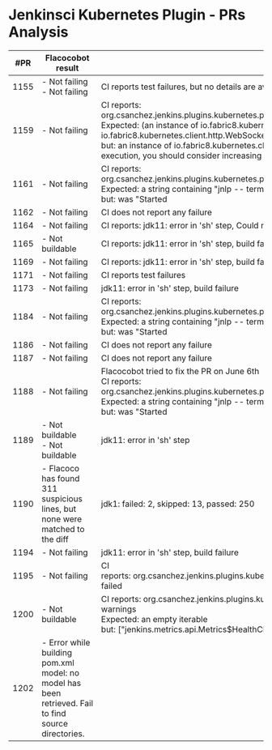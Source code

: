 # Jenkinsci Kubernetes Plugin - PRs Analysis

| #PR  | Flacocobot result                                                                                   | Extra Information                                                                                                                                                                                                                                                                                                                                                                                                                                                                                                                                                     | Categorization                        |
| ---- | --------------------------------------------------------------------------------------------------- | --------------------------------------------------------------------------------------------------------------------------------------------------------------------------------------------------------------------------------------------------------------------------------------------------------------------------------------------------------------------------------------------------------------------------------------------------------------------------------------------------------------------------------------------------------------------- | ------------------------------------- |
| 1155 | - Not failing<br/>- Not failing                                                                     | CI reports test failures, but no details are available                                                                                                                                                                                                                                                                                                                                                                                                                                                                                                                | FLACOCOBOT_BUILD_REPRODUCTION_ERROR   |
| 1159 | - Not failing                                                                                       | CI reports:<br/>org.csanchez.jenkins.plugins.kubernetes.pipeline.ContainerExecDecoratorTest.testContainerDoesNotExist<br/>Expected: (an instance of io.fabric8.kubernetes.client.KubernetesClientException and exception with cause is an instance of io.fabric8.kubernetes.client.http.WebSocketHandshakeException)<br/>     but: an instance of io.fabric8.kubernetes.client.KubernetesClientException <java.io.IOException: Unable to perform kubernetes execution, you should consider increasing the Max connections to Kubernetes API> is a java.io.IOException | OUT_OF_SCOPE_CI_FAILURE               |
| 1161 | - Not failing                                                                                       | CI reports:<br/>org.csanchez.jenkins.plugins.kubernetes.pipeline.KubernetesPipelineTest.errorPod<br/>Expected: a string containing "jnlp -- terminated (1)"<br/>     but: was "Started                                                                                                                                                                                                                                                                                                                                                                                | OUT_OF_SCOPE_CI_FAILURE               |
| 1162 | - Not failing                                                                                       | CI does not report any failure                                                                                                                                                                                                                                                                                                                                                                                                                                                                                                                                        | PR_NOT_FAILED                         |
| 1164 | - Not failing                                                                                       | CI reports: jdk11: error in 'sh' step, Could not connect to jnlp-maven-11-hbn27 to send interrupt signal to process                                                                                                                                                                                                                                                                                                                                                                                                                                                   | OUT_OF_SCOPE_CI_FAILURE               |
| 1165 | - Not buildable                                                                                     | CI reports: jdk11: error in 'sh' step, build failure                                                                                                                                                                                                                                                                                                                                                                                                                                                                                                                  | OUT_OF_SCOPE_CI_FAILURE               |
| 1169 | - Not failing                                                                                       | CI reports: jdk11: error in 'sh' step, build failure                                                                                                                                                                                                                                                                                                                                                                                                                                                                                                                  | OUT_OF_SCOPE_CI_FAILURE               |
| 1171 | - Not failing                                                                                       | CI reports test failures                                                                                                                                                                                                                                                                                                                                                                                                                                                                                                                                              | FLACOCOBOT_BUILD_REPRODUCTION_ERROR   |
| 1173 | - Not failing                                                                                       | jdk11: error in 'sh' step, build failure                                                                                                                                                                                                                                                                                                                                                                                                                                                                                                                              | OUT_OF_SCOPE_CI_FAILURE               |
| 1184 | - Not failing                                                                                       | CI reports:<br/>org.csanchez.jenkins.plugins.kubernetes.pipeline.KubernetesPipelineTest.errorPod<br/>Expected: a string containing "jnlp -- terminated (1)"<br/> but: was "Started                                                                                                                                                                                                                                                                                                                                                                                    | OUT_OF_SCOPE_CI_FAILURE               |
| 1186 | - Not failing                                                                                       | CI does not report any failure                                                                                                                                                                                                                                                                                                                                                                                                                                                                                                                                        | PR_NOT_FAILED                         |
| 1187 | - Not failing                                                                                       | CI does not report any failure                                                                                                                                                                                                                                                                                                                                                                                                                                                                                                                                        | PR_NOT_FAILED                         |
| 1188 | - Not failing                                                                                       | Flacocobot tried to fix the PR on June 6th<br/>CI reports:<br/>org.csanchez.jenkins.plugins.kubernetes.pipeline.KubernetesPipelineTest.errorPod<br/>Expected: a string containing "jnlp -- terminated (1)"<br/> but: was "Started                                                                                                                                                                                                                                                                                                                                     | OUT_OF_SCOPE_CI_FAILURE               |
| 1189 | - Not buildable<br/>- Not buildable                                                                 | jdk11: error in 'sh' step                                                                                                                                                                                                                                                                                                                                                                                                                                                                                                                                             | OUT_OF_SCOPE_CI_FAILURE               |
| 1190 | - Flacoco has found 311 suspicious lines, but none were matched to the diff                         | jdk1: failed: 2, skipped: 13, passed: 250                                                                                                                                                                                                                                                                                                                                                                                                                                                                                                                             | SUSPICIOUS_LINES_FOUND_OUT_OF_PR_DIFF |
| 1194 | - Not failing                                                                                       | jdk11: error in 'sh' step, build failure                                                                                                                                                                                                                                                                                                                                                                                                                                                                                                                              | OUT_OF_SCOPE_CI_FAILURE               |
| 1195 | - Not failing                                                                                       | CI reports: org.csanchez.jenkins.plugins.kubernetes.pipeline.KubernetesDeclarativeAgentTest.declarativeWithNamespaceFromYaml failed                                                                                                                                                                                                                                                                                                                                                                                                                                   | OUT_OF_SCOPE_CI_FAILURE               |
| 1200 | - Not buildable                                                                                     | CI reports: org.csanchez.jenkins.plugins.kubernetes.pipeline.KubernetesPipelineTest.runInPod routine build should not issue warnings<br/>Expected: an empty iterable<br/>     but: ["jenkins.metrics.api.Metrics$HealthChecker.execute: Some health checks are reporting as unhealthy: {0}"]                                                                                                                                                                                                                                                                          | FLACOCOBOT_BUILD_REPRODUCTION_ERROR   |
| 1202 | - Error while building pom.xml model: no model has been retrieved. Fail to find source directories. |                                                                                                                                                                                                                                                                                                                                                                                                                                                                                                                                                                       | FLACOCO_CRASH                         |
